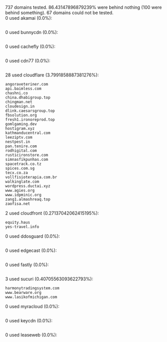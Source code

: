 737 domains tested. 86.43147896879239% were behind nothing (100 were behind something). 67 domains could not be tested.<br>
0 used akamai (0.0%):
```

```

0 used bunnycdn (0.0%):
```

```

0 used cachefly (0.0%):
```

```

0 used cdn77 (0.0%):
```

```

28 used cloudflare (3.7991858887381276%):
```
angoraveteriner.com
api.baimless.com
chashni.co
china.dhabigroup.top
chingman.net
cloudesign.in
dlink.caesarsgroup.top
fbsolution.org
fresh1.ironoreprod.top
gomlgaming.dev
hostigram.xyz
kathmanducentral.com
leeziptv.com
nestpest.in
pan.tenire.com
rodhigital.com
rusticironstore.com
simnasfikpunhas.com
spacetrack.co.tz
spices.com.sg
tecx.co.za
vollfisioterapia.com.br
walkinglate.com
wordpress.ductai.xyz
www.agies.org
www.idpminic.org
zang1.almashreaq.top
zaofisa.net
```

2 used cloudfront (0.27137042062415195%):
```
equity.haus
yes-travel.info
```

0 used ddosguard (0.0%):
```

```

0 used edgecast (0.0%):
```

```

0 used fastly (0.0%):
```

```

3 used sucuri (0.40705563093622793%):
```
harmonytradingsystem.com
www.bearware.org
www.lasikofmichigan.com
```

0 used myracloud (0.0%):
```

```

0 used keycdn (0.0%):
```

```

0 used leaseweb (0.0%):
```

```

